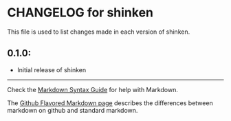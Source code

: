 # CHANGELOG for shinken

This file is used to list changes made in each version of shinken.

## 0.1.0:

* Initial release of shinken

- - - 
Check the [Markdown Syntax Guide](http://daringfireball.net/projects/markdown/syntax) for help with Markdown.

The [Github Flavored Markdown page](http://github.github.com/github-flavored-markdown/) describes the differences between markdown on github and standard markdown.
